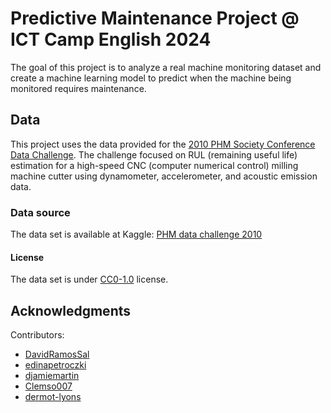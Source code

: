 # Predictive Maintenance Project @ ICT Camp English 2024

The goal of this project is to analyze a real machine monitoring dataset and create a machine learning model to predict when the machine being monitored requires maintenance.

## Data

This project uses the data provided for the [2010 PHM Society Conference Data Challenge](https://phmsociety.org/phm_competition/2010-phm-society-conference-data-challenge/). The challenge focused on RUL (remaining useful life) estimation for a high-speed CNC (computer numerical control) milling machine cutter using dynamometer, accelerometer, and acoustic emission data.

### Data source

The data set is available at Kaggle: [PHM data challenge 2010](https://www.kaggle.com/datasets/rabahba/phm-data-challenge-2010?resource=download)

#### License

The data set is under [CC0-1.0](https://creativecommons.org/publicdomain/zero/1.0/deed.en) license.

## Acknowledgments

Contributors:

- [DavidRamosSal](https://github.com/DavidRamosSal)
- [edinapetroczki](https://github.com/edinapetroczki)
- [djamiemartin](https://github.com/djamiemartin)
- [Clemso007](https://github.com/Clemso007)
- [dermot-lyons](https://github.com/dermot-lyons)
